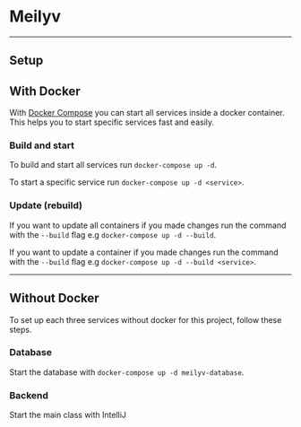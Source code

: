 # Meilyv

---

## Setup
## With Docker
With [Docker Compose](https://docs.docker.com/compose/) you can start all services inside a docker container. This helps you to start specific services fast and easily.

### Build and start
To build and start all services run `docker-compose up -d`.

To start a specific service run `docker-compose up -d <service>`.

### Update (rebuild)
If you want to update all containers if you made changes run the command with the `--build` flag e.g `docker-compose up -d --build`.

If you want to update a container if you made changes run the command with the `--build` flag e.g `docker-compose up -d --build <service>`.

---

## Without Docker
To set up each three services without docker for this project, follow these steps.

### Database
Start the database with  `docker-compose up -d meilyv-database`.

### Backend
Start the main class with IntelliJ
